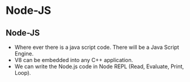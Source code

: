 # Node-JS
Node-JS
 --------------------------------------------------------------------------------
- Where ever there is a java script code. There will be a Java Script Engine.
- V8 can be embedded into any C++ application.
- We can write the Node.js code in Node REPL (Read, Evaluate, Print, Loop).